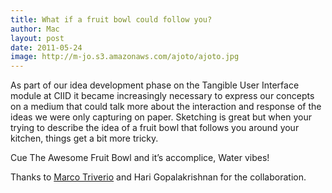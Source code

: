 ```yaml
---
title: What if a fruit bowl could follow you?
author: Mac
layout: post
date: 2011-05-24
image: http://m-jo.s3.amazonaws.com/ajoto/ajoto.jpg
---
```


As part of our idea development phase on the Tangible User Interface module at CIID it became increasingly necessary to express our concepts on a medium that could talk more about the interaction and response of the ideas we were only capturing on paper. Sketching is great but when your trying to describe the idea of a fruit bowl that follows you around your kitchen, things get a bit more tricky. 

Cue The Awesome Fruit Bowl and it&#8217;s accomplice, Water vibes!

Thanks to [Marco Triverio][1] and Hari Gopalakrishnan for the collaboration.

 [1]: http://www.cs.uic.edu/~mtriveri/Marco_Triverio/Marco_Triverio.html